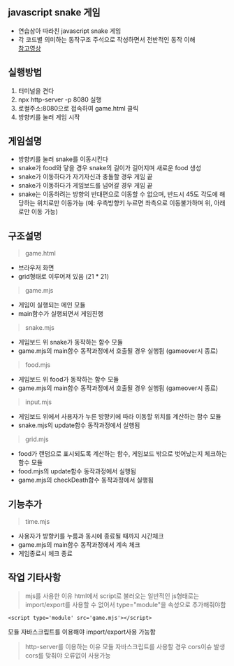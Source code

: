 ## javascript snake 게임
- 연습삼아 따라친 javascript snake 게임
- 각 코드별 의미하는 동작구조 주석으로 작성하면서 전반적인 동작 이해  
[참고영상](https://www.youtube.com/watch?v=QTcIXok9wNY)

## 실행방법
1. 터미널을 켠다
2. npx http-server -p 8080 실행
3. 로컬주소:8080으로 접속하여 game.html 클릭
4. 방향키를 눌러 게임 시작

## 게임설명
- 방향키를 눌러 snake를 이동시킨다
- snake가 food와 닿을 경우 snake의 길이가 길어지며 새로운 food 생성
- snake가 이동하다가 자기자신과 충돌할 경우 게임 끝
- snake가 이동하다가 게임보드를 넘어갈 경우 게임 끝
- snake는 이동하려는 방향의 반대편으로 이동할 수 없으며, 반드시 45도 각도에 해당하는 위치로만 이동가능
  (예: 우측방향키 누르면 좌측으로 이동불가하며 위, 아래로만 이동 가능)

## 구조설명
> game.html
- 브라우저 화면
- grid형태로 이루어져 있음 (21 * 21)
> game.mjs
- 게임이 실행되는 메인 모듈
- main함수가 실행되면서 게임진행
> snake.mjs
- 게임보드 위 snake가 동작하는 함수 모듈
- game.mjs의 main함수 동작과정에서 호출될 경우 실행됨 (gameover시 종료)
> food.mjs
- 게임보드 위 food가 동작하는 함수 모듈
- game.mjs의 main함수 동작과정에서 호출될 경우 실행됨 (gameover시 종료)
> input.mjs
- 게임보드 위에서 사용자가 누른 방향키에 따라 이동할 위치를 계산하는 함수 모듈
- snake.mjs의 update함수 동작과정에서 실행됨
> grid.mjs
- food가 랜덤으로 표시되도록 계산하는 함수, 게임보드 밖으로 벗어났는지 체크하는 함수 모듈
- food.mjs의 update함수 동작과정에서 실행됨
- game.mjs의 checkDeath함수 동작과정에서 실행됨

## 기능추가
> time.mjs
- 사용자가 방향키를 누름과 동시에 종료될 때까지 시간체크
- game.mjs의 main함수 동작과정에서 계속 체크
- 게임종료시 체크 종료

## 작업 기타사항
> mjs를 사용한 이유
html에서 script로 불러오는 일반적인 js형태로는 import/export를 사용할 수 없어서
type="module"을 속성으로 추가해줘야함
```
<script type='module' src='game.mjs'></script>
```
모듈 자바스크립트를 이용해야 import/export사용 가능함
> http-server를 이용하는 이유
모듈 자바스크립트를 사용할 경우 cors이슈 발생
cors를 맞춰야 오류없이 사용가능
